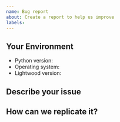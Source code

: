 ```yaml
---
name: Bug report
about: Create a report to help us improve
labels:
---
```


## Your Environment
* Python version:
* Operating system:
* Lightwood version:

## Describe your issue


## How can we replicate it?
